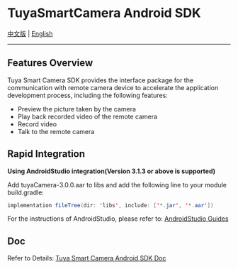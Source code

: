 # TuyaSmartCamera Android SDK

[中文版](https://github.com/TuyaInc/tuyasmart_camera_android_sdk/blob/master/README-zh.md) | [English](https://github.com/TuyaInc/tuyasmart_camera_android_sdk/blob/master/README.md)

------

## Features Overview

Tuya Smart Camera SDK provides the interface package for the communication with remote camera device to accelerate the application development process, including the following features:

- Preview the picture taken by the camera
- Play back recorded video of the remote camera
- Record video
- Talk to the remote camera

## Rapid Integration

 **Using AndroidStudio integration(Version 3.1.3 or above is supported)**

Add tuyaCamera-3.0.0.aar to libs and add the following line to your module build.gradle:

```java
implementation fileTree(dir: 'libs', include: ['*.jar', '*.aar'])
```

For the instructions of AndroidStudio, please refer to: [AndroidStudio Guides](https://developer.android.com/studio/)



## Doc

Refer to Details: [Tuya Smart Camera Android SDK Doc]()

